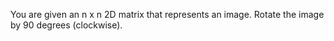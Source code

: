 You are given an n x n 2D matrix that represents an image. Rotate the image by 90 degrees (clockwise).